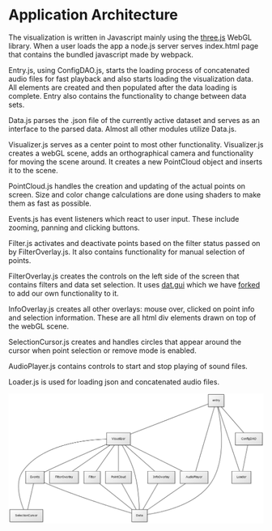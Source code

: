# Application Architecture

The visualization is written in Javascript mainly using the [three.js](https://threejs.org/) WebGL library. When a user loads the app a node.js server serves index.html page that contains the bundled javascript made by webpack. 

Entry.js, using ConfigDAO.js, starts the loading process of concatenated audio files for fast playback and also starts loading the visualization data. All elements are created and then populated after the data loading is complete. Entry also contains the functionality to change between data sets.

Data.js parses the .json file of the currently active dataset and serves as an interface to the parsed data. Almost all other modules utilize Data.js.

Visualizer.js serves as a center point to most other functionality. Visualizer.js creates a webGL scene, adds an orthographical camera and functionality for moving the scene around. It creates a new PointCloud object and inserts it to the scene.

PointCloud.js handles the creation and updating of the actual points on screen. Size and color change calculations are done using shaders to make them as fast as possible.

Events.js has event listeners which react to user input. These include zooming, panning and clicking buttons.

Filter.js activates and deactivate points based on the filter status passed on by FilterOverlay.js. It also contains functionality for manual selection of points.

FilterOverlay.js creates the controls on the left side of the screen that contains filters and data set selection. It uses [dat.gui](https://github.com/dataarts/dat.gui) which we have [forked](https://github.com/SSGL-SEP/dat.gui) to add our own functionality to it.

InfoOverlay.js creates all other overlays: mouse over, clicked on point info and selection information. These are all html div elements drawn on top of the webGL scene.

SelectionCursor.js creates and handles circles that appear around the cursor when point selection or remove mode is enabled.

AudioPlayer.js contains controls to start and stop playing of sound files.

Loader.js is used for loading json and concatenated audio files.

![alt text](./architecture.png "Class diagram")
